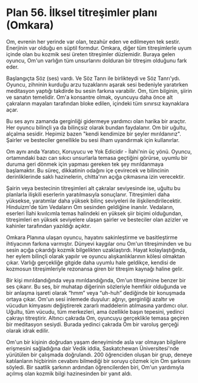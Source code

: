 # Plan 56. İlksel titreşimler planı (Omkara)

Om, evrenin her yerinde var olan, tezahür eden ve edilmeyen tek sestir. Enerjinin var olduğu en süptil formdur. Omkara, diğer tüm titreşimlerle uyum içinde olan bu kozmik sesi üreten titreşimler düzlemidir. Buraya gelen oyuncu, Om'un varlığın tüm unsurlarını dolduran bir titreşim olduğunu fark eder.

Başlangıçta Söz (ses) vardı. Ve Söz Tanrı ile birlikteydi ve Söz Tanrı'ydı. Oyuncu, zihninin kurduğu arzu tuzaklarını aşarak sesi bedeniyle yaratırken meditasyon yaptığı takdirde bu sesin farkına varabilir. Om, tüm bilginin, şiirin ve sanatın temelidir. Om'a konsantre olmak, oyuncuyu daha önce alt çakraların mayaları tarafından bloke edilen, içindeki tüm sınırsız kaynaklara açar.

Bu ses aynı zamanda gerginliği gidermeye yardımcı olan harika bir araçtır. Her oyuncu bilinçli ya da bilinçsiz olarak bundan faydalanır. Om bir uğultu, alçalma sesidir. Hepimiz bazen "kendi kendimize bir şeyler mırıldanırız". Şairler ve besteciler genellikle bu sesi ilham uyandırmak için kullanırlar.

Om aynı anda Yaratıcı, Koruyucu ve Yok Edicidir - İlahi'nin üç yönü. Oyuncu, ortamındaki bazı can sıkıcı unsurlarla temasa geçtiğini görürse, uyumlu bir duruma geri dönmek için yapması gereken tek şey mırıldanmaya başlamaktır. Bu süreç, dikkatinin odağını içe çevirecek ve bilincinin derinliklerinde saklı hazinelerin, chitta'nın açığa çıkmasına izin verecektir.

Şairin veya bestecinin titreşimleri alt çakralar seviyesinde ise, uğultu bu planlarla ilişkili eserlerin yaratılmasıyla sonuçlanır. Titreşimleri daha yüksekse, yaratımlar daha yüksek bilinç seviyeleri ile ilişkilendirilecektir. Hinduizm'de tüm Vedaların Om sesinden geldiğine inanılır. Vedaların, eserleri İlahi kıvılcımla temas halindeki en yüksek şiir biçimi olduğundan, titreşimleri en yüksek seviyelere ulaşan şairler ve besteciler olan azizler ve kahinler tarafından yazıldığı açıktır.

Omkara Planına ulaşan oyuncu, hayatını sakinleştirme ve basitleştirme ihtiyacının farkına varmıştır. Dünyevi kaygılar onu Om'un titreşiminden ve bu sesin açığa çıkardığı kozmik bilgelikten uzaklaştırdı. Hayat kolaylaştığında, her eylem bilinçli olarak yapılır ve oyuncu alışkanlıklarının kölesi olmaktan çıkar. Varlığı gerçekliğe gitgide daha uyumlu hale geldikçe, kendisi de kozmosun titreşimleriyle rezonansa giren bir titreşim kaynağı haline gelir.

Bir kişi mırıldandığında veya mırıldandığında, Om'un titreşimine benzer bir ses çıkarır. Bu ses, bir muhatap diğerinin sözleriyle hemfikir olduğunda ve bir anlaşma işareti olarak “hmm” veya “uh-huh” dediğinde bir konuşmada ortaya çıkar. Om'un sesi inlemede duyulur: ağrıyı, gerginliği azaltır ve vücudun kimyasını değiştirerek zararlı maddelerin atılmasına yardımcı olur. Uğultu, tüm vücudu, tüm merkezleri, ama özellikle başın tepesini, yedinci çakrayı titreştirir. Altıncı çakrada Om, oyuncuyu gerçeklikle temasa geçiren bir meditasyon sesiydi. Burada yedinci çakrada Om bir varoluş gerçeği olarak idrak edilir.

Om'un bir kişinin doğrudan yaşam deneyiminde asla var olmayan bilgilere erişmesini sağladığına dair Vedik iddia, Saskatchewan Üniversitesi'nde yürütülen bir çalışmada doğrulandı. 200 öğrenciden oluşan bir grup, deneye katılanların hiçbirinin cevabını bilmediği bir soruyu çözmek için Om şarkısını söyledi. Bir saatlik şarkının ardından öğrencilerden biri, Om'un yardımıyla açılmış olan kozmik bilgi hazinesinden bir yanıt aldı.
